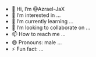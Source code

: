 - 👋 Hi, I’m @Azrael-JaX
- 👀 I’m interested in ...
- 🌱 I’m currently learning ...
- 💞️ I’m looking to collaborate on ...
- 📫 How to reach me ...
- 😄 Pronouns: male ...
- ⚡ Fun fact: ...

<!---
Azrael-JaX/Azrael-JaX is a ✨ special ✨ repository because its `README.md` (this file) appears on your GitHub profile.
You can click the Preview link to take a look at your changes.
--->
